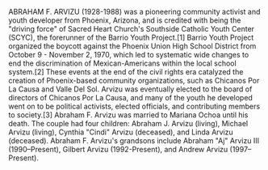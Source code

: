 ABRAHAM F. ARVIZU (1928-1988) was a pioneering community activist and youth developer from Phoenix, Arizona, and is credited with being the "driving force" of Sacred Heart Church's Southside Catholic Youth Center (SCYC), the forerunner of the Barrio Youth Project.[1] Barrio Youth Project organized the boycott against the Phoenix Union High School District from October 9 - November 2, 1970, which led to systematic wide changes to end the discrimination of Mexican-Americans within the local school system.[2] These events at the end of the civil rights era catalyzed the creation of Phoenix-based community organizations, such as Chicanos Por La Causa and Valle Del Sol. Arvizu was eventually elected to the board of directors of Chicanos Por La Causa, and many of the youth he developed went on to be political activists, elected officials, and contributing members to society.[3] Abraham F. Arvizu was married to Mariana Ochoa until his death. The couple had four children: Abraham J. Arvizu (living), Michael Arvizu (living), Cynthia "Cindi" Arvizu (deceased), and Linda Arvizu (deceased). Abraham F. Arvizu's grandsons include Abraham "Aj" Arvizu III (1990–Present), Gilbert Arvizu (1992-Present), and Andrew Arvizu (1997–Present).
